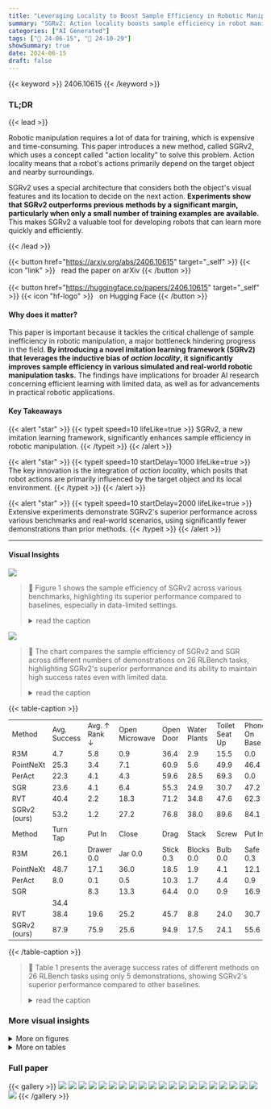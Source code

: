 ```yaml
---
title: "Leveraging Locality to Boost Sample Efficiency in Robotic Manipulation"
summary: "SGRv2: Action locality boosts sample efficiency in robot manipulation!"
categories: ["AI Generated"]
tags: ["🔖 24-06-15", "🤗 24-10-29"]
showSummary: true
date: 2024-06-15
draft: false
---
```


{{< keyword >}} 2406.10615 {{< /keyword >}}

### TL;DR


{{< lead >}}

Robotic manipulation requires a lot of data for training, which is expensive and time-consuming. This paper introduces a new method, called SGRv2, which uses a concept called "action locality" to solve this problem. Action locality means that a robot's actions primarily depend on the target object and nearby surroundings. 



SGRv2 uses a special architecture that considers both the object's visual features and its location to decide on the next action.  **Experiments show that SGRv2 outperforms previous methods by a significant margin, particularly when only a small number of training examples are available.**  This makes SGRv2 a valuable tool for developing robots that can learn more quickly and efficiently.

{{< /lead >}}


{{< button href="https://arxiv.org/abs/2406.10615" target="_self" >}}
{{< icon "link" >}} &nbsp; read the paper on arXiv
{{< /button >}}
<br><br>
{{< button href="https://huggingface.co/papers/2406.10615" target="_self" >}}
{{< icon "hf-logo" >}} &nbsp; on Hugging Face
{{< /button >}}

#### Why does it matter?
This paper is important because it tackles the critical challenge of sample inefficiency in robotic manipulation, a major bottleneck hindering progress in the field.  **By introducing a novel imitation learning framework (SGRv2) that leverages the inductive bias of *action locality*, it significantly improves sample efficiency in various simulated and real-world robotic manipulation tasks.**  The findings have implications for broader AI research concerning efficient learning with limited data, as well as for advancements in practical robotic applications.
#### Key Takeaways

{{< alert "star" >}}
{{< typeit speed=10 lifeLike=true >}} SGRv2, a new imitation learning framework, significantly enhances sample efficiency in robotic manipulation. {{< /typeit >}}
{{< /alert >}}

{{< alert "star" >}}
{{< typeit speed=10 startDelay=1000 lifeLike=true >}} The key innovation is the integration of *action locality*, which posits that robot actions are primarily influenced by the target object and its local environment. {{< /typeit >}}
{{< /alert >}}

{{< alert "star" >}}
{{< typeit speed=10 startDelay=2000 lifeLike=true >}} Extensive experiments demonstrate SGRv2's superior performance across various benchmarks and real-world scenarios, using significantly fewer demonstrations than prior methods. {{< /typeit >}}
{{< /alert >}}

------
#### Visual Insights



![](https://ai-paper-reviewer.com/2406.10615/figures_2_0.png)

> 🔼 Figure 1 shows the sample efficiency of SGRv2 across various benchmarks, highlighting its superior performance compared to baselines, especially in data-limited settings.
> <details>
> <summary>read the caption</summary>
> Figure 1: Left: Sample efficiency of SGRv2. We evaluate SGR and SGRv2 on 26 RLBench tasks, with demonstration numbers ranging from 100 to 5. Results indicate that, owing to the locality of SGRv2, it exhibits exceptional sample efficiency, with its success rate declining by only about 10%. Top Right: Overview of simulation results. We test SGRv2 on 3 benchmarks, consistently outperforming the baselines. Bottom Right: Tasks of the 3 simulation benchmarks.
> </details>





![](https://ai-paper-reviewer.com/2406.10615/charts_2_0.png)

> 🔼 The chart compares the sample efficiency of SGRv2 and SGR across different numbers of demonstrations on 26 RLBench tasks, highlighting SGRv2's superior performance and its ability to maintain high success rates even with limited data.
> <details>
> <summary>read the caption</summary>
> Figure 1: Left: Sample efficiency of SGRv2. We evaluate SGR and SGRv2 on 26 RLBench tasks, with demonstration numbers ranging from 100 to 5. Results indicate that, owing to the locality of SGRv2, it exhibits exceptional sample efficiency, with its success rate declining by only about 10%. Top Right: Overview of simulation results. We test SGRv2 on 3 benchmarks, consistently outperforming the baselines. Bottom Right: Tasks of the 3 simulation benchmarks.
> </details>





{{< table-caption >}}
<table id='0' style='font-size:14px'><tr><td>Method</td><td>Avg. Success</td><td>Avg. ↑ Rank ↓</td><td>Open Microwave</td><td>Open Door</td><td>Water Plants</td><td>Toilet Seat Up</td><td>Phone On Base</td><td>Put Books</td><td>Take Out Umbrella</td><td>Open Fridge</td><td>Open Drawer</td><td>Slide Block</td><td>Sweep To Dustpan</td><td>Meat Off Grill</td></tr><tr><td>R3M</td><td>4.7</td><td>5.8</td><td>0.9</td><td>36.4</td><td>2.9</td><td>15.5</td><td>0.0</td><td>0.5</td><td>5.2</td><td>3.2</td><td>0.0</td><td>24.0</td><td>0.4</td><td>0.1</td></tr><tr><td>PointNeXt</td><td>25.3</td><td>3.4</td><td>7.1</td><td>60.9</td><td>5.6</td><td>49.9</td><td>46.4</td><td>57.5</td><td>37.5</td><td>9.2</td><td>21.7</td><td>59.5</td><td>42.0</td><td>59.9</td></tr><tr><td>PerAct</td><td>22.3</td><td>4.1</td><td>4.3</td><td>59.6</td><td>28.5</td><td>69.3</td><td>0.0</td><td>25.1</td><td>75.9</td><td>3.1</td><td>56.4</td><td>47.5</td><td>2.8</td><td>85.9</td></tr><tr><td>SGR</td><td>23.6</td><td>4.1</td><td>6.4</td><td>55.3</td><td>24.9</td><td>30.7</td><td>47.2</td><td>29.3</td><td>36.3</td><td>7.1</td><td>31.9</td><td>72.0</td><td>43.6</td><td>52.7</td></tr><tr><td>RVT</td><td>40.4</td><td>2.2</td><td>18.3</td><td>71.2</td><td>34.8</td><td>47.6</td><td>62.3</td><td>46.5</td><td>85.3</td><td>24.0</td><td>75.1</td><td>85.1</td><td>19.6</td><td>90.5</td></tr><tr><td>SGRv2 (ours)</td><td>53.2</td><td>1.2</td><td>27.2</td><td>76.8</td><td>38.0</td><td>89.6</td><td>84.1</td><td>63.7</td><td>74.5</td><td>13.2</td><td>81.3</td><td>100.0</td><td>61.5</td><td>96.5</td></tr><tr><td>Method</td><td>Turn Tap</td><td>Put In</td><td>Close</td><td>Drag</td><td>Stack</td><td>Screw</td><td>Put In</td><td>Place</td><td>Put In</td><td>Sort</td><td>Push</td><td>Insert</td><td>Stack</td><td>Place Cups</td></tr><tr><td>R3M</td><td>26.1</td><td>Drawer 0.0</td><td>Jar 0.0</td><td>Stick 0.3</td><td>Blocks 0.0</td><td>Bulb 0.0</td><td>Safe 0.3</td><td>Wine 0.4</td><td>Cupboard 0.0</td><td>Shape 0.0</td><td>Buttons 6.8</td><td>Peg 0.0</td><td>Cups 0.0</td><td>0.0</td></tr><tr><td>PointNeXt</td><td>48.7</td><td>17.1</td><td>36.0</td><td>18.5</td><td>1.9</td><td>4.1</td><td>12.1</td><td>31.5</td><td>3.3</td><td>0.4</td><td>22.0</td><td>0.1</td><td>4.4</td><td>0.4</td></tr><tr><td>PerAct</td><td>8.0</td><td>0.1</td><td>0.5</td><td>10.3</td><td>1.7</td><td>4.4</td><td>0.9</td><td>8.7</td><td>0.4</td><td>0.4</td><td>83.1</td><td>1.9</td><td>0.1</td><td>0.7</td></tr><tr><td>SGR</td><td></td><td>8.3</td><td>13.3</td><td>64.4</td><td>0.0</td><td>0.9</td><td>16.9</td><td>24.7</td><td>0.1</td><td></td><td></td><td></td><td></td><td></td></tr><tr><td></td><td>34.4</td><td></td><td></td><td></td><td></td><td></td><td></td><td></td><td></td><td>0.1</td><td>12.0</td><td>0.1</td><td>0.0</td><td>1.1</td></tr><tr><td>RVT</td><td>38.4</td><td>19.6</td><td>25.2</td><td>45.7</td><td>8.8</td><td>24.0</td><td>30.7</td><td>92.7</td><td>5.6</td><td>1.6</td><td>90.4</td><td>4.0</td><td>3.1</td><td>1.2</td></tr><tr><td>SGRv2 (ours)</td><td>87.9</td><td>75.9</td><td>25.6</td><td>94.9</td><td>17.5</td><td>24.1</td><td>55.6</td><td>53.1</td><td>20.3</td><td>1.9</td><td>93.2</td><td>4.1</td><td>21.3</td><td>1.6</td></tr></table>{{< /table-caption >}}

> 🔼 Table 1 presents the average success rates of different methods on 26 RLBench tasks using only 5 demonstrations, showing SGRv2's superior performance compared to other baselines.
> <details>
> <summary>read the caption</summary>
> Table 1: Performance on RLBench with 5 Demonstrations. All numbers represent percentage success rates averaged over 3 seeds. See Appendix F for standard deviation. SGRv2 outperforms the most competitive baseline RVT on 23/26 tasks, with an average improvement of 1.32x.
> </details>



### More visual insights

<details>
<summary>More on figures
</summary>


![](https://ai-paper-reviewer.com/2406.10615/figures_4_0.png)

> 🔼 The figure illustrates the architecture of SGRv2, highlighting its four key designs for integrating action locality, including an encoder-decoder for point-wise features, relative position prediction, weighted average for focusing on critical regions, and dense supervision.
> <details>
> <summary>read the caption</summary>
> Figure 2: SGRv2 Architecture. Built upon SGR, SGRv2 integrates locality into its framework through four primary designs: an encoder-decoder architecture for point-wise features, a strategy for predicting relative target position, a weighted average for focusing on critical local regions, and a dense supervision strategy (not shown in the figure). This illustration specifically represents the water plants task. For simplicity in the visualization, we omit the proprioceptive data that is concatenated with the RGB of the point cloud before being fed into the geometric branch.
> </details>



![](https://ai-paper-reviewer.com/2406.10615/figures_8_0.png)

> 🔼 Figure 3 visualizes the point-wise weights learned by SGRv2, showing that high-weighted points align with object affordances.
> <details>
> <summary>read the caption</summary>
> Figure 3: Emergent Capabilities. We visualize the point-specific weights and find that the points with high weights (in red) align with the object's affordances. Left: toilet seat up. Right: open microwave.
> </details>



![](https://ai-paper-reviewer.com/2406.10615/figures_8_1.png)

> 🔼 Figure 4 shows the real-robot experimental results for long-horizon tasks and generalization tasks, comparing the success rates of PerAct, RVT, and SGRv2 across multiple sub-tasks.
> <details>
> <summary>read the caption</summary>
> Figure 4: Left: Real-robot long-horizon tasks. Right: Success rate (%) of multi-task agents on real-robot tasks. We collect 8 demonstrations and evaluate 10 episodes for each task.
> </details>



![](https://ai-paper-reviewer.com/2406.10615/figures_13_0.png)

> 🔼 Figure 5 shows an overview of the simulation tasks used in the experiments, categorized by RLBench, ManiSkill2, and MimicGen datasets.
> <details>
> <summary>read the caption</summary>
> Figure 5: Simulation Tasks. Our simulation experiments encompass 26 tasks (1-26) from RL-Bench, 4 tasks (27-37, where 30-37 are 8 different YCB [63] objects of task Pick Single YCB) from ManiSkill2, and 7 tasks (38-44) from MimicGen.
> </details>



![](https://ai-paper-reviewer.com/2406.10615/figures_17_0.png)

> 🔼 The figure shows a Franka Emika Panda robot arm performing a generalization task of moving a colored cup to a target location amongst distractor cups.
> <details>
> <summary>read the caption</summary>
> Figure 6: Real-robot generalization task.
> </details>



![](https://ai-paper-reviewer.com/2406.10615/figures_19_0.png)

> 🔼 Figure 5 shows the various simulated robotic manipulation tasks used to evaluate the SGRv2 model, including tasks from RLBench, ManiSkill2, and MimicGen datasets.
> <details>
> <summary>read the caption</summary>
> Figure 5: Simulation Tasks. Our simulation experiments encompass 26 tasks (1-26) from RL-Bench, 4 tasks (27-37, where 30-37 are 8 different YCB [63] objects of task Pick Single YCB) from ManiSkill2, and 7 tasks (38-44) from MimicGen.
> </details>



![](https://ai-paper-reviewer.com/2406.10615/figures_19_1.png)

> 🔼 The figure visualizes point-wise weights learned by SGRv2, showing that high-weight points align with object affordances.
> <details>
> <summary>read the caption</summary>
> Figure 3: Emergent Capabilities. We visualize the point-specific weights and find that the points with high weights (in red) align with the object's affordances. Left: toilet seat up. Right: open microwave.
> </details>



</details>




<details>
<summary>More on tables
</summary>


{{< table-caption >}}
<br><table id='7' style='font-size:14px'><tr><td></td><td>Avg. success</td></tr><tr><td></td><td>53.2</td></tr><tr><td>w/o decoder</td><td>21.3</td></tr><tr><td>w/ absolute pos prediction</td><td>21.0</td></tr><tr><td>w/ uniform point weight</td><td>44.2</td></tr><tr><td>w/o dense supervision</td><td>40.1</td></tr></table>{{< /table-caption >}}
> 🔼 Table 1 presents the average success rates of different methods on 26 RLBench tasks using only 5 demonstrations, highlighting SGRv2's superior performance compared to baselines.
> <details>
> <summary>read the caption</summary>
> Table 1: Performance on RLBench with 5 Demonstrations. All numbers represent percentage success rates averaged over 3 seeds. See Appendix F for standard deviation. SGRv2 outperforms the most competitive baseline RVT on 23/26 tasks, with an average improvement of 1.32x.
> </details>

{{< table-caption >}}
<br><table id='3' style='font-size:14px'><tr><td>Task</td><td>Sub-task</td><td>PerAct</td><td>RVT</td><td>SGRv2</td></tr><tr><td rowspan="6">Tidy Up the Table</td><td>Put trash in trash can</td><td>50</td><td>50</td><td>80</td></tr><tr><td>Put socks in box</td><td>60</td><td>80</td><td>90</td></tr><tr><td>Put marker in pen holder</td><td>10</td><td>10</td><td>30</td></tr><tr><td>Open drawer</td><td>20</td><td>40</td><td>60</td></tr><tr><td>Put lollipop in drawer</td><td>10</td><td>10</td><td>30</td></tr><tr><td>Close drawer</td><td>40</td><td>60</td><td>80</td></tr><tr><td rowspan="4">Make Coffee</td><td>Turn on coffee machine</td><td>100</td><td>100</td><td>100</td></tr><tr><td>Put funnel onto carafe</td><td>0</td><td>20</td><td>80</td></tr><tr><td>Pour powder into funnel</td><td>0</td><td>10</td><td>10</td></tr><tr><td>Pour water</td><td>10</td><td>30</td><td>70</td></tr><tr><td>Avg. Success Rate</td><td></td><td>30</td><td>41</td><td>63</td></tr></table>{{< /table-caption >}}
> 🔼 Table 1 presents the average success rates of different robotic manipulation methods on 26 RLBench tasks using only 5 demonstrations, highlighting the superior sample efficiency of SGRv2 compared to other baselines.
> <details>
> <summary>read the caption</summary>
> Table 1: Performance on RLBench with 5 Demonstrations. All numbers represent percentage success rates averaged over 3 seeds. See Appendix F for standard deviation. SGRv2 outperforms the most competitive baseline RVT on 23/26 tasks, with an average improvement of 1.32x.
> </details>

{{< table-caption >}}
<br><table id='3' style='font-size:16px'><tr><td>Config</td><td>Keyframe Control</td><td>Dense Control</td></tr><tr><td>Training iterations</td><td>20, 000</td><td>100, 000</td></tr><tr><td>Leraning rate</td><td>0.003</td><td>0.0003</td></tr><tr><td>Batch size</td><td>16</td><td>16</td></tr><tr><td>Optimizer</td><td>AdamW</td><td>AdamW</td></tr><tr><td>Lr Scheduler</td><td>Cosine</td><td>Cosine</td></tr><tr><td>Warmup step</td><td>200</td><td>0</td></tr><tr><td>Weight decay</td><td>1 x 10-6</td><td>1 x 10-6</td></tr><tr><td>Color drop</td><td>0.4</td><td>0</td></tr><tr><td>Feature drop</td><td>0</td><td>0.4</td></tr><tr><td>Number of input points</td><td>4096</td><td>1200</td></tr></table>{{< /table-caption >}}
> 🔼 This table shows the hyperparameter settings used in the simulation experiments for both keyframe and dense control.
> <details>
> <summary>read the caption</summary>
> Table 4: Hyper-parameters used in our simulation experiments.
> </details>

{{< table-caption >}}
<table id='0' style='font-size:14px'><tr><td>Method</td><td>Avg. Success ↑</td><td>Open Microwave</td><td>Open Door</td><td>Water Plants</td><td>Toilet Seat Up</td><td>Phone On Base</td><td>Put Books</td><td>Take Out Umbrella</td><td>Open Fridge</td></tr><tr><td>PointNeXt</td><td>33.1</td><td>13.6</td><td>61.6</td><td>14.8</td><td>64.4</td><td>57.2</td><td>48.0</td><td>83.6</td><td>16.4</td></tr><tr><td>PerAct</td><td>36.7</td><td>9.2</td><td>78.0</td><td>12.0</td><td>83.6</td><td>0.0</td><td>18.8</td><td>91.6</td><td>14.4</td></tr><tr><td>SGR</td><td>47.8</td><td>46.0</td><td>76.8</td><td>24.4</td><td>59.6</td><td>82.8</td><td>92.0</td><td>90.0</td><td>26.4</td></tr><tr><td>RVT</td><td>52.1</td><td>19.2</td><td>79.2</td><td>11.2</td><td>62.0</td><td>78.4</td><td>63.6</td><td>97.2</td><td>18.4</td></tr><tr><td>SGRv2 (ours)</td><td>63.3</td><td>68.4</td><td>86.0</td><td>17.6</td><td>69.2</td><td>85.6</td><td>69.2</td><td>95.6</td><td>19.2</td></tr><tr><td>Method</td><td>Open Drawer</td><td>Slide Block</td><td>Sweep To Dustpan</td><td>Meat Off Grill</td><td>Turn Tap</td><td>Put In Drawer</td><td>Close Jar</td><td>Drag Stick</td><td>Stack Blocks</td></tr><tr><td>PointNeXt</td><td>63.6</td><td>83.6</td><td>52.4</td><td>0.0</td><td>84.8</td><td>1.6</td><td>35.6</td><td>0.0</td><td>8.8</td></tr><tr><td>PerAct</td><td>89.8</td><td>97.3</td><td>32.9</td><td>98.2</td><td>5.5</td><td>4.4</td><td>23.2</td><td>75.3</td><td>43.4</td></tr><tr><td>SGR</td><td>75.6</td><td>89.2</td><td>63.2</td><td>93.6</td><td>94.8</td><td>22.8</td><td>36.4</td><td>80.8</td><td>0.0</td></tr><tr><td>RVT</td><td>70.0</td><td>71.2</td><td>18.0</td><td>92.0</td><td>73.6</td><td>84.4</td><td>35.2</td><td>100.0</td><td>18.8</td></tr><tr><td>SGRv2 (ours)</td><td>92.8</td><td>94.4</td><td>64.4</td><td>97.6</td><td>95.2</td><td>80.8</td><td>32.4</td><td>94.8</td><td>52.0</td></tr><tr><td>Method</td><td>Screw Bulb</td><td>Put In Safe</td><td>Place Wine</td><td>Put In Cupboard</td><td>Sort Shape</td><td>Push Buttons</td><td>Insert Peg</td><td>Stack Cups</td><td>Place Cups</td></tr><tr><td>PointNeXt</td><td>21.6</td><td>7.2</td><td>13.6</td><td>18.0</td><td>2.8</td><td>100.0</td><td>1.2</td><td>6.0</td><td>0.0</td></tr><tr><td>PerAct</td><td>18.2</td><td>7.9</td><td>39.7</td><td>7.9</td><td>2.2</td><td>82.0</td><td>8.9</td><td>7.7</td><td>1.2</td></tr><tr><td>SGR</td><td>17.6</td><td>27.6</td><td>35.6</td><td>12.4</td><td>2.8</td><td>84.8</td><td>2.0</td><td>6.0</td><td>0.8</td></tr><tr><td>RVT</td><td>43.2</td><td>67.2</td><td>92.0</td><td>17.6</td><td>6.4</td><td>100.0</td><td>12.8</td><td>22.8</td><td></td></tr><tr><td>SGRv2 (ours)</td><td>68.4</td><td>59.2</td><td>68.0</td><td>50.4</td><td>6.4</td><td>99.2</td><td>8.0</td><td>70.4</td><td>0.4 0.8</td></tr></table>{{< /table-caption >}}
> 🔼 Table 1 presents the average success rates of different robotic manipulation methods on 26 RLBench tasks using only 5 demonstrations, showing SGRv2's superior performance compared to other methods.
> <details>
> <summary>read the caption</summary>
> Table 1: Performance on RLBench with 5 Demonstrations. All numbers represent percentage success rates averaged over 3 seeds. See Appendix F for standard deviation. SGRv2 outperforms the most competitive baseline RVT on 23/26 tasks, with an average improvement of 1.32x.
> </details>

{{< table-caption >}}
<table id='2' style='font-size:18px'><tr><td>#Demonstrations</td><td>100</td><td>50</td><td>20</td><td>10</td><td>5</td></tr><tr><td>RVT</td><td>52.1</td><td>46.3</td><td>43.3</td><td>42.3</td><td>40.4</td></tr><tr><td>SGRv2 (ours)</td><td>63.3</td><td>62.4</td><td>61.9</td><td>56.0</td><td>53.2</td></tr></table>{{< /table-caption >}}
> 🔼 The table shows the average success rate of 26 RLBench tasks for the RVT baseline and the SGRv2 model with varying numbers of demonstrations (100, 50, 20, 10, and 5).
> <details>
> <summary>read the caption</summary>
> Table 6: Average performance of 26 RLBench tasks with varying number of demonstrations.
> </details>

{{< table-caption >}}
<table id='0' style='font-size:14px'><tr><td>Method</td><td>Avg. Success ↑</td><td>Stack</td><td>StackThree</td><td>Square</td><td>Threading</td><td>Coffee</td><td>HammerCleanup</td><td>MugCleanup</td></tr><tr><td>SGR</td><td>42.1</td><td>84.4</td><td>54.0</td><td>26.4</td><td>11.6</td><td>41.6</td><td>38.4</td><td>38.4</td></tr><tr><td>PointNeXt</td><td>42.3</td><td>90.4</td><td>72.4</td><td>12.4</td><td>12.8</td><td>36.4</td><td>33.6</td><td>38.0</td></tr><tr><td>2D BC</td><td>32.3</td><td>84.4</td><td>54.8</td><td>35.6</td><td>13.2</td><td>6.8</td><td>26.8</td><td>4.8</td></tr><tr><td>2D BC-RNN</td><td>63.2</td><td>96.0</td><td>74.4</td><td>56.8</td><td>34.8</td><td>82.8</td><td>46.0</td><td>51.6</td></tr><tr><td>SGRv2 (ours)</td><td>66.2</td><td>96.4</td><td>84.2</td><td>56.4</td><td>56.0</td><td>86.0</td><td>46.2</td><td>38.4</td></tr></table>{{< /table-caption >}}
> 🔼 Table 7 presents a comparison of the average success rates achieved by different methods on seven MimicGen tasks using 1000 demonstrations.
> <details>
> <summary>read the caption</summary>
> Table 7: Performance on MimicGen with 1000 demonstrations.
> </details>

{{< table-caption >}}
<table id='2' style='font-size:14px'><tr><td>Method</td><td>Avg. Success ↑</td><td>Stack</td><td>StackThree</td><td>Square</td><td>Threading</td><td>Coffee</td><td>HammerCleanup</td><td>MugCleanup</td></tr><tr><td>R3M</td><td>5.3</td><td>34.5</td><td>0.3</td><td>0.0</td><td>0.5</td><td>1.2</td><td>0.3</td><td>0.0</td></tr><tr><td>2D BC</td><td>10.6</td><td>31.2</td><td>3.6</td><td>0.4</td><td>4.4</td><td>22.8</td><td>8.0</td><td>3.6</td></tr><tr><td>2D BC-RNN</td><td>10.0</td><td>30.0</td><td>3.2</td><td>0.0</td><td>0.8</td><td>24.0</td><td>4.0</td><td>8.0</td></tr><tr><td>SGRv2 (ours)</td><td>26.0</td><td>81.2</td><td>37.9</td><td>2.8</td><td>6.7</td><td>27.9</td><td>16.1</td><td>9.7</td></tr></table>{{< /table-caption >}}
> 🔼 Table 2 presents the average success rates and ranks of different methods on ManiSkill2 and MimicGen benchmarks using 50 demonstrations, showing SGRv2's superior performance.
> <details>
> <summary>read the caption</summary>
> Table 2: Performance on ManiSkill2 (top) and MimicGen (bottom) with 50 Demonstrations. We report success rates averaged over 3 seeds. See Appendix F for standard deviation. We observe that SGRv2 consistently outperforms baselines like SGR and PointNeXt.
> </details>

{{< table-caption >}}
<table id='0' style='font-size:16px'><tr><td>Method</td><td>Avg. Success ↑</td><td>Stack</td><td>StackThree</td><td>Square</td><td>Threading</td><td>Coffee</td><td>HammerCleanup</td><td>MugCleanup</td></tr><tr><td>2D BC</td><td>21.9</td><td>62.8</td><td>23.6</td><td>14.8</td><td>14.4</td><td>4.8</td><td>24.8</td><td>8.4</td></tr><tr><td>2D BC-RNN</td><td>41.1</td><td>84.0</td><td>51.6</td><td>15.2</td><td>16.8</td><td>69.6</td><td>22.4</td><td>28.4</td></tr><tr><td>SGRv2 (ours)</td><td>55.8</td><td>95.2</td><td>80.4</td><td>32.4</td><td>42.2</td><td>74.4</td><td>38.0</td><td>28.2</td></tr></table>{{< /table-caption >}}
> 🔼 The table presents the average success rate and ranking of different methods on MimicGen benchmark using 1000 demonstrations, showing SGRv2's superior performance.
> <details>
> <summary>read the caption</summary>
> Table 7: Performance on MimicGen with 1000 demonstrations.
> </details>

{{< table-caption >}}
<table id='2' style='font-size:20px'><tr><td></td><td>Meat Off Grill</td><td>Phone On Base</td><td>Push Buttons</td></tr><tr><td>RVT on env w/o distractors</td><td>90.5</td><td>62.3</td><td>90.4</td></tr><tr><td>RVT on env w/ distractors</td><td>65.0</td><td>2.5</td><td>67.5</td></tr><tr><td>SGRv2 on env w/o distractors</td><td>96.5</td><td>84.1</td><td>93.2</td></tr><tr><td>SGRv2 on env w/ distractors</td><td>92.4</td><td>80.4</td><td>81.7</td></tr></table>{{< /table-caption >}}
> 🔼 Table 10 shows the performance of RVT and SGRv2 on RLBench tasks with and without visual distractors, demonstrating SGRv2's robustness.
> <details>
> <summary>read the caption</summary>
> Table 10: Performance evaluation in environments with and without visual distractors.
> </details>

{{< table-caption >}}
<table id='6' style='font-size:14px'><tr><td>Method</td><td>Avg.</td><td>Success ↑</td><td>Avg. Rank ↓</td><td colspan="2">LiftCube</td><td>PickCube</td><td colspan="2">StackCube</td><td colspan="2">PickSingleYCB</td></tr><tr><td>PointNeXt</td><td colspan="2">16.8</td><td>2.5</td><td colspan="2">50.8 士 15.2</td><td>4.7 士 0.4</td><td colspan="2">10.6 士 4.3</td><td colspan="2">1.1 土 0.1</td></tr><tr><td>SGR</td><td colspan="2">14.9</td><td>2.5</td><td colspan="2">26.9 土 4.0</td><td>12.2 士 3.1</td><td colspan="2">3.5 士 2.2</td><td colspan="2">17.0 土 0.2</td></tr><tr><td>SGRv2 (ours)</td><td colspan="2">55.8</td><td>1.0</td><td colspan="2">80.5 土 7.3</td><td>72.9 土 4.1</td><td colspan="2">27.7 土 4.3</td><td colspan="2">42.2 + 2.3</td></tr><tr><td>Method</td><td>Avg. Success</td><td>↑ Avg. Rank ↓</td><td>Stack</td><td>StackThree</td><td>Square</td><td>Threading</td><td>Coffee</td><td>HammerCleanup</td><td></td><td>MugCleanup</td></tr><tr><td>PointNeXt</td><td>13.6</td><td>2.9</td><td>56.1 ±6.4</td><td>3.7 ±1.4</td><td>0.9 ±0.5</td><td>3.6 ±2.2</td><td>12.0 ±5.2</td><td></td><td>11.7 ±2.8</td><td>7.1 ±0.9</td></tr><tr><td>SGR</td><td>14.2</td><td>2.0</td><td>50.8 ±7.7</td><td>5.6 + 1.7</td><td>1.3 ±0.5</td><td>4.0 ±0.8</td><td>14.1 ± 2.0</td><td></td><td>14.1 ± 1.7</td><td>9.7 ±2.4</td></tr><tr><td>SGRv2 (ours)</td><td>26.0</td><td>1.0</td><td>81.2±4.4</td><td>37.9 ± 1.5</td><td>2.8 ±0.7</td><td>6.7 ±2.0</td><td>27.9 ±7.0</td><td></td><td>16.1 ±3.9</td><td>9.7 ±2.7</td></tr></table>{{< /table-caption >}}
> 🔼 Table 1 presents the average success rates of different methods on 26 RLBench tasks using only 5 demonstrations, highlighting SGRv2's superior performance compared to baselines.
> <details>
> <summary>read the caption</summary>
> Table 1: Performance on RLBench with 5 Demonstrations. All numbers represent percentage success rates averaged over 3 seeds. See Appendix F for standard deviation. SGRv2 outperforms the most competitive baseline RVT on 23/26 tasks, with an average improvement of 1.32x.
> </details>

</details>


### Full paper

{{< gallery >}}
<img src="https://ai-paper-reviewer.com/2406.10615/1.png" class="grid-w50 md:grid-w33 xl:grid-w25" />
<img src="https://ai-paper-reviewer.com/2406.10615/2.png" class="grid-w50 md:grid-w33 xl:grid-w25" />
<img src="https://ai-paper-reviewer.com/2406.10615/3.png" class="grid-w50 md:grid-w33 xl:grid-w25" />
<img src="https://ai-paper-reviewer.com/2406.10615/4.png" class="grid-w50 md:grid-w33 xl:grid-w25" />
<img src="https://ai-paper-reviewer.com/2406.10615/5.png" class="grid-w50 md:grid-w33 xl:grid-w25" />
<img src="https://ai-paper-reviewer.com/2406.10615/6.png" class="grid-w50 md:grid-w33 xl:grid-w25" />
<img src="https://ai-paper-reviewer.com/2406.10615/7.png" class="grid-w50 md:grid-w33 xl:grid-w25" />
<img src="https://ai-paper-reviewer.com/2406.10615/8.png" class="grid-w50 md:grid-w33 xl:grid-w25" />
<img src="https://ai-paper-reviewer.com/2406.10615/9.png" class="grid-w50 md:grid-w33 xl:grid-w25" />
<img src="https://ai-paper-reviewer.com/2406.10615/10.png" class="grid-w50 md:grid-w33 xl:grid-w25" />
<img src="https://ai-paper-reviewer.com/2406.10615/11.png" class="grid-w50 md:grid-w33 xl:grid-w25" />
<img src="https://ai-paper-reviewer.com/2406.10615/12.png" class="grid-w50 md:grid-w33 xl:grid-w25" />
<img src="https://ai-paper-reviewer.com/2406.10615/13.png" class="grid-w50 md:grid-w33 xl:grid-w25" />
<img src="https://ai-paper-reviewer.com/2406.10615/14.png" class="grid-w50 md:grid-w33 xl:grid-w25" />
<img src="https://ai-paper-reviewer.com/2406.10615/15.png" class="grid-w50 md:grid-w33 xl:grid-w25" />
<img src="https://ai-paper-reviewer.com/2406.10615/16.png" class="grid-w50 md:grid-w33 xl:grid-w25" />
<img src="https://ai-paper-reviewer.com/2406.10615/17.png" class="grid-w50 md:grid-w33 xl:grid-w25" />
<img src="https://ai-paper-reviewer.com/2406.10615/18.png" class="grid-w50 md:grid-w33 xl:grid-w25" />
<img src="https://ai-paper-reviewer.com/2406.10615/19.png" class="grid-w50 md:grid-w33 xl:grid-w25" />
<img src="https://ai-paper-reviewer.com/2406.10615/20.png" class="grid-w50 md:grid-w33 xl:grid-w25" />
<img src="https://ai-paper-reviewer.com/2406.10615/21.png" class="grid-w50 md:grid-w33 xl:grid-w25" />
{{< /gallery >}}